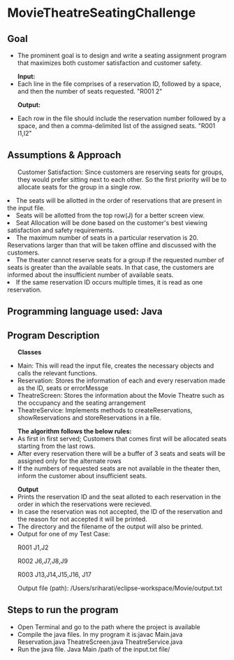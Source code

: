 # MovieTheatreSeatingChallenge
<h2>Goal</h2>
  <ul>
  <li>The prominent goal is to design and write a seating assignment program that maximizes both customer satisfaction and customer safety.</li>
  </ul>
  <ul>
  <b>Input:</b> 
  <li>Each line in the file comprises of a reservation ID, followed by a space, and then the number of seats requested.  "R001 2"</li>

  
  <b>Output:</b>
  <li>Each row in the file should include the reservation number followed by a space, and then a comma-delimited list of the assigned seats. "R001 I1,I2"</li>
  </ul>
  
<h2>Assumptions & Approach</h2>
<ul>
Customer Satisfaction:
Since customers are reserving seats for groups, they would prefer sitting next to each other. So the first priority will be to allocate seats for the group in a single row.
</ul>
  <li>The seats will be allotted in the order of reservations that are present in the input file.</li>
  <li>Seats will be allotted from the top row(J) for a better screen view.</li>
  <li>Seat Allocation will be done based on the customer's best viewing satisfaction and safety requirements.</li>
  <li>The maximum number of seats in a particular reservation is 20. Reservations larger than that will be taken offline and discussed with the customers.</li>
  <li>The theater cannot reserve seats for a group if the requested number of seats is greater than the available seats. In that case, the customers are  informed about the insufficient number of available seats.</li>
<li>If the same reservation ID occurs multiple times, it is read as one reservation.</li>
</ul>
<h2>Programming language used: Java</h2>
<ul>
 </ul>
<h2>Program Description</h2>
<ul>
  <p><b>Classes</b></p>
  <li>Main: This will read the input file, creates the necessary objects and calls the relevant functions.
  <li>Reservation: Stores the information of each and every reservation made as the ID, seats or errorMessge</li>
  <li>TheatreScreen: Stores the information about the Movie Theatre such as the occupancy and the seating arrangement</li>
  <li>TheatreService: Implements methods to createReservations, showReservations and storeReservations in a file.</li>
 </ul>
 <ul>
  <b>The algorithm follows the below rules:</b>
  <li>As first in first served; Customers that comes first will be allocated seats starting from the last rows.</li>
  <li>After every reservation there will be a buffer of 3 seats and seats will be assigned only for the alternate rows</li>
  <li>If the numbers of requested seats are not available in the theater then, inform the customer about insufficient seats.</li>
  </ul>
  <ul>
  <b>Output</b>
  <li>Prints the reservation ID and the seat alloted to each reservation in the order in which the reservations were recieved.</li>
  <li>In case the reservation was not accepted, the ID of the reservation and the reason for not accepted it will be printed.</li>
  <li>The directory and the filename of the output will also be printed.</li>
  <li>Output for one of my Test Case:
    <p>R001 J1,J2</p>
    <p>R002 J6,J7,J8,J9</p>
    <p>R003 J13,J14,J15,J16, J17</p>
    <p>Output file (path): /Users/sriharati/eclipse-workspace/Movie/output.txt</p>

</ul>
<h2>Steps to run the program</h2>
<ul>
  <li>Open Terminal and go to the path where the project is available</li>
  <li>Compile the java files. In my program it is:javac Main.java Reservation.java TheatreScreen.java TheatreService.java</li>
  <li>Run the java file. Java Main /path of the input.txt file/</li>
</ul>

